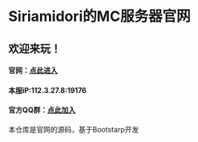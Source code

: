 # Siriamidori的MC服务器官网
## 欢迎来玩！
#### 官网：[点此进入](https://grassblock.cn/)
#### 本服iP:112.3.27.8:19176
#### 官方QQ群：[点此加入](https://jq.qq.com/?_wv=1027&k=5NH7vyv)
本仓库是官网的源码，基于Bootstarp开发
